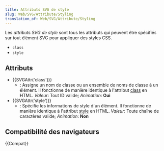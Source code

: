 ```yaml
---
title: Attributs SVG de style
slug: Web/SVG/Attribute/Styling
translation_of: Web/SVG/Attribute/Styling
---
```


Les _attributs SVG de style_ sont tous les attributs qui peuvent être spécifiés sur tout élément SVG pour appliquer des styles CSS.

- `class`
- `style`

## Attributs

- {{SVGAttr('class')}}
  - : Assigne un nom de classe ou un ensemble de noms de classe à un élément. Il fonctionne de manière identique à l'attribut [class](/fr/docs/Web/HTML/Global_attributes#class) en HTML.
    _Valeur_: Tout ID valide; _Animation_: **Oui**
- {{SVGAttr('style')}}
  - : Spécifie les informations de style d'un élément. Il fonctionne de manière identique à l'attribut [style](/fr/docs/Web/HTML/Global_attributes#style) en HTML.
    _Valeur_: Toute chaîne de caractères valide; _Animation_: **Non**

## Compatibilité des navigateurs

{{Compat}}
